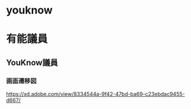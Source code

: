 
# youknow
有能議員
=======
## YouKnow議員
### 画面遷移図
https://xd.adobe.com/view/8334544a-9f42-47bd-ba69-c23ebdac9455-d667/


